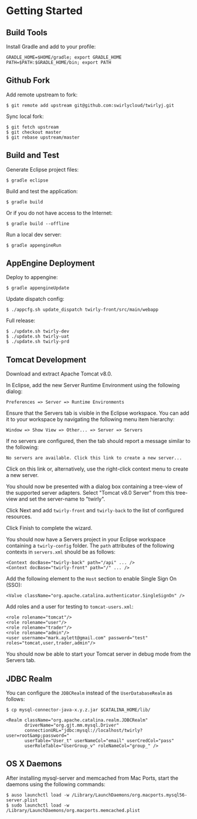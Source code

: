 Getting Started
===============

Build Tools
-----------

Install Gradle and add to your profile:

    GRADLE_HOME=$HOME/gradle; export GRADLE_HOME
    PATH=$PATH:$GRADLE_HOME/bin; export PATH

Github Fork
-----------

Add remote upstream to fork:

    $ git remote add upstream git@github.com:swirlycloud/twirlyj.git

Sync local fork:

    $ git fetch upstream
    $ git checkout master
    $ git rebase upstream/master

Build and Test
--------------

Generate Eclipse project files:

    $ gradle eclipse

Build and test the application:

    $ gradle build

Or if you do not have access to the Internet:

    $ gradle build --offline

Run a local dev server:

    $ gradle appengineRun

AppEngine Deployment
--------------------

Deploy to appengine:

    $ gradle appengineUpdate

Update dispatch config:

    $ ./appcfg.sh update_dispatch twirly-front/src/main/webapp

Full release:

    $ ./update.sh twirly-dev
    $ ./update.sh twirly-uat
    $ ./update.sh twirly-prd

Tomcat Development
------------------

Download and extract Apache Tomcat v8.0.

In Eclipse, add the new Server Runtime Environment using the following dialog:

    Preferences => Server => Runtime Environments

Ensure that the Servers tab is visible in the Eclipse workspace. You can add it to your workspace by
navigating the following menu item hierarchy:

    Window => Show View => Other... => Server => Servers

If no servers are configured, then the tab should report a message similar to the following:

    No servers are available. Click this link to create a new server...

Click on this link or, alternatively, use the right-click context menu to create a new server.

You should now be presented with a dialog box containing a tree-view of the supported server
adapters. Select "Tomcat v8.0 Server" from this tree-view and set the server-name to "twirly".

Click Next and add `twirly-front` and `twirly-back` to the list of configured resources.

Click Finish to complete the wizard.

You should now have a Servers project in your Eclipse workspace containing a `twirly-config`
folder. The `path` attributes of the following contexts in `servers.xml` should be as follows:

    <Context docBase="twirly-back" path="/api" ... />
    <Context docBase="twirly-front" path="/" ... />

Add the following element to the `Host` section to enable Single Sign On (SSO):

    <Valve className="org.apache.catalina.authenticator.SingleSignOn" />

Add roles and a user for testing to `tomcat-users.xml`:

    <role rolename="tomcat"/>
    <role rolename="user"/>
    <role rolename="trader"/>
    <role rolename="admin"/>
    <user username="mark.aylett@gmail.com" password="test" roles="tomcat,user,trader,admin"/>

You should now be able to start your Tomcat server in debug mode from the Servers tab.

JDBC Realm
----------

You can configure the `JDBCRealm` instead of the `UserDatabaseRealm` as follows:

    $ cp mysql-connector-java-x.y.z.jar $CATALINA_HOME/lib/

    <Realm className="org.apache.catalina.realm.JDBCRealm"
           driverName="org.gjt.mm.mysql.Driver"
           connectionURL="jdbc:mysql://localhost/twirly?user=root&amp;password="
           userTable="User_t" userNameCol="email" userCredCol="pass"
           userRoleTable="UserGroup_v" roleNameCol="group_" />

OS X Daemons
------------

After installing mysql-server and memcached from Mac Ports, start the daemons using the following
commands:

    $ auso launchctl load -w /Library/LaunchDaemons/org.macports.mysql56-server.plist 
    $ sudo launchctl load -w /Library/LaunchDaemons/org.macports.memcached.plist

